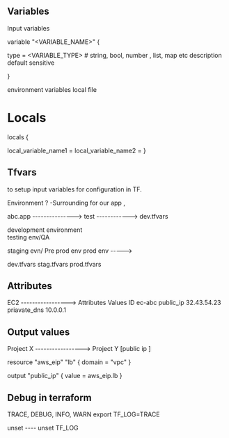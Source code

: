 ## Variables 

Input variables 


variable "<VARIABLE_NAME>" {

type = <VARIABLE_TYPE>    # string, bool, number , list, map etc
description  
default
sensitive 

}

environment variables 
local file 

# Locals

locals {

local_variable_name1 = <EXPRESSION>
local_variable_name2 = <EXPRESSION>
}



## Tfvars 

to setup input variables for configuration in TF.

Environment ? -Surrounding for our app , 

abc.app ---------------> test ------------>     dev.tfvars

development environment                 
testing env/QA 

staging evn/ Pre prod env
prod env                        -----> 


dev.tfvars
stag.tfvars
prod.tfvars

## Attributes 

EC2 ----------------->             Attributes          Values
                                    ID                ec-abc
                                    public_ip           32.43.54.23
                                    priavate_dns        10.0.0.1


## Output values
Project X    -----------------> Project Y [public ip ]

resource "aws_eip" "lb" {
domain   = "vpc"
}

output "public_ip" {
value = aws_eip.lb
}


## Debug in terraform  
TRACE, DEBUG, INFO, WARN
export TF_LOG=TRACE 

unset ---- unset TF_LOG














